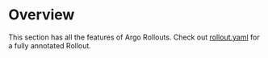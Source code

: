 # Overview

This section has all the features of Argo Rollouts. Check out [rollout.yaml](rollout.yaml) for a fully annotated Rollout.